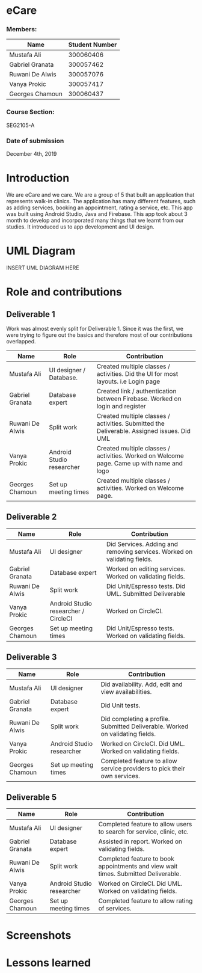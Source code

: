
# eCare
### Members:
| Name | Student Number |
| --- | --- |
| Mustafa Ali | 300060406 |
| Gabriel Granata | 300057462 |
| Ruwani De Alwis | 300057076 |
| Vanya Prokic | 300057417 |
| Georges Chamoun | 300060437 |


### Course Section:
SEG2105-A

### Date of submission
December 4th, 2019

# Introduction
We are eCare and we care. We are a group of 5 that built an application that represents walk-in clinics. The application has many different features, such as adding services, booking an appointment, rating a service, etc. This app was built using Android Studio, Java and Firebase. This app took about 3 month to develop and incorporated many things that we learnt from our studies. It introduced us to app development and UI design.

# UML Diagram
INSERT UML DIAGRAM HERE

# Role and contributions

## Deliverable 1

Work was almost evenly split for Deliverable 1. Since it was the first, we were trying to figure out the basics and therefore most of our contributions overlapped.

| Name | Role | Contribution |
| --- | --- | --- | 
| Mustafa Ali | UI designer / Database. | Created multiple classes / activities. Did the UI for most layouts. i.e Login page |
| Gabriel Granata | Database expert | Created link / authentication between Firebase. Worked on login and register |
| Ruwani De Alwis | Split work |  Created multiple classes / activities. Submitted the Deliverable. Assigned issues. Did UML |
| Vanya Prokic | Android Studio researcher | Created multiple classes / activities. Worked on Welcome page. Came up with name and logo  |
| Georges Chamoun | Set up meeting times | Created multiple classes / activities. Worked on Welcome page. |


## Deliverable 2

| Name | Role | Contribution |
| --- | --- | --- | 
| Mustafa Ali | UI designer | Did Services. Adding and removing services. Worked on validating fields.|
| Gabriel Granata | Database expert | Worked on editing services. Worked on validating fields.|
| Ruwani De Alwis | Split work | Did Unit/Espresso tests. Did UML. Submitted Deliverable |
| Vanya Prokic | Android Studio researcher / CircleCI | Worked on CircleCI. |
| Georges Chamoun | Set up meeting times | Did Unit/Espresso tests. Worked on validating fields. |


## Deliverable 3

| Name | Role | Contribution |
| --- | --- | --- | 
| Mustafa Ali | UI designer | Did availability. Add, edit and view availabilities. |
| Gabriel Granata | Database expert | Did Unit tests. |
| Ruwani De Alwis | Split work | Did completing a profile. Submitted Deliverable. Worked on validating fields. |
| Vanya Prokic | Android Studio researcher | Worked on CircleCI. Did UML. Worked on validating fields.|
| Georges Chamoun | Set up meeting times | Completed feature to allow service providers to pick their own services. |


## Deliverable 5
| Name | Role | Contribution |
| --- | --- | --- | 
| Mustafa Ali | UI designer | Completed feature to allow users to search for service, clinic, etc. |
| Gabriel Granata | Database expert | Assisted in report. Worked on validating fields. |
| Ruwani De Alwis | Split work | Completed feature to book appointments and view wait times. Submitted Deliverable. |
| Vanya Prokic | Android Studio researcher | Worked on CircleCI. Did UML. Worked on validating fields.|
| Georges Chamoun | Set up meeting times | Completed feature to allow rating of services. |


# Screenshots 



# Lessons learned
